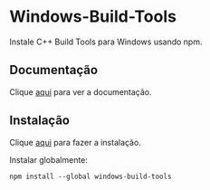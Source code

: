 # Windows-Build-Tools

Instale C++ Build Tools para Windows usando npm.

## Documentação

Clique [aqui](https://github.com/felixrieseberg/windows-build-tools) para ver a documentação.

## Instalação

Clique [aqui](https://www.npmjs.com/package/windows-build-tools) para fazer a instalação.

Instalar globalmente:

```
npm install --global windows-build-tools
```